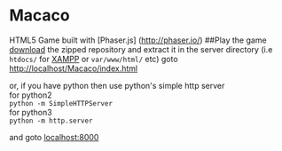 # Macaco
HTML5 Game built with [Phaser.js] (http://phaser.io/)
##Play the game
[download]() the zipped repository and extract it in the server directory (i.e `htdocs/` for [XAMPP](https://www.apachefriends.org/index.html) or `var/www/html/` etc) goto [http://localhost/Macaco/index.html](http://localhost/Macaco/index.html)  

or, if you have python then use python's simple http server  
for python2  
`python -m SimpleHTTPServer`  
for python3  
`python -m http.server`  

and goto [localhost:8000](http://localhost:8000)



